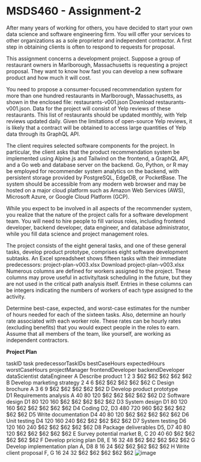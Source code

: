 # MSDS460 - Assignment-2

After many years of working for others, you have decided to start your own data science and software engineering firm. You will offer your services to other organizations as a sole proprietor and independent contractor. A first step in obtaining clients is often to respond to requests for proposal. 

This assignment concerns a development project. Suppose a group of restaurant owners in Marlborough, Massachusetts is requesting a project proposal. They want to know how fast you can develop a new software product and how much it will cost.

You need to propose a consumer-focused recommendation system for more than one hundred restaurants in Marlborough, Massachusetts, as shown in the enclosed file: restaurants-v001.json Download restaurants-v001.json. Data for the project will consist of Yelp reviews of these restaurants. This list of restaurants should be updated monthly, with Yelp reviews updated daily. Given the limitations of open-source Yelp reviews, it is likely that a contract will be obtained to access large quantities of Yelp data through its GraphQL API.

The client requires selected software components for the project. In particular, the client asks that the product recommendation system be implemented using Alpine.js and Tailwind on the frontend, a GraphQL API, and a Go web and database server on the backend. Go, Python, or R may be employed for recommender system analytics on the backend, with persistent storage provided by PostgreSQL, EdgeDB, or PocketBase. The system should be accessible from any modern web browser and may be hosted on a major cloud platform such as Amazon Web Services (AWS), Microsoft Azure, or Google Cloud Platform (GCP). 

While you expect to be involved in all aspects of the recommender system, you realize that the nature of the project calls for a software development team. You will need to hire people to fill various roles, including frontend developer, backend developer, data engineer, and database administrator, while you fill data science and project management roles.  

The project consists of the eight general tasks, and one of these general tasks, develop product prototype, comprises eight software development subtasks. An Excel spreadsheet shows fifteen tasks with their immediate predecessors: project-plan-v003.xlsx Download project-plan-v003.xlsx  Numerous columns are defined for workers assigned to the project. These columns may prove useful in activity/task scheduling in the future, but they are not used in the critical path analysis itself. Entries in these columns can be integers indicating the numbers of workers of each type assigned to the activity.

Determine best-case, expected, and worst-case estimates for the number of hours needed for each of the sixteen tasks. Also, determine an hourly rate associated with each worker role. These rates can be hourly rates (excluding benefits) that you would expect people in the roles to earn. Assume that all members of the team, like yourself, are working as independent contractors.

**Project Plan**

taskID	task	predecessorTaskIDs	bestCaseHours	expectedHours	worstCaseHours	projectManager	frontendDeveloper	backendDeveloper	dataScientist	dataEngineer
A	Describe product		1	2	3	$62 	$62 	$62 	$62 	$62 
B	Develop marketing strategy		2	4	6	$62 	$62 	$62 	$62 	$62 
C	Design brochure	A	3	6	9	$62 	$62 	$62 	$62 	$62 
D	Develop product  prototype									
D1	    Requirements analysis	A	40	80	120	$62 	$62 	$62 	$62 	$62 
D2	    Software design	D1	80	120	160	$62 	$62 	$62 	$62 	$62 
D3	    System design	D1	80	120	160	$62 	$62 	$62 	$62 	$62 
D4	    Coding	D2, D3	480	720	960	$62 	$62 	$62 	$62 	$62 
D5	    Write documentation	D4	40	80	120	$62 	$62 	$62 	$62 	$62 
D6	    Unit testing	D4	120	160	240	$62 	$62 	$62 	$62 	$62 
D7	    System testing	D6	120	160	240	$62 	$62 	$62 	$62 	$62 
D8	    Package deliverables	D5, D7	40	80	120	$62 	$62 	$62 	$62 	$62 
E	Survey potential market	B, C	20	40	60	$62 	$62 	$62 	$62 	$62 
F	Develop pricing plan	D8, E	16	32	48	$62 	$62 	$62 	$62 	$62 
G	Develop implementation  plan	A, D8	8	16	24	$62 	$62 	$62 	$62 	$62 
H	Write client proposal	F, G	16	24	32	$62 	$62 	$62 	$62 	$62 ![image](https://github.com/user-attachments/assets/e0fb0b2f-55e7-44dc-8d19-7216cd279afd)
